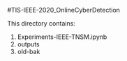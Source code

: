 #TIS-IEEE-2020_OnlineCyberDetection

This directory contains:

1. Experiments-IEEE-TNSM.ipynb
2. outputs
3. old-bak
